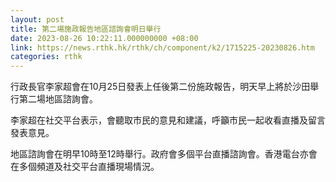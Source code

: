 ```yaml
---
layout: post
title: 第二場施政報告地區諮詢會明日舉行
date: 2023-08-26 10:22:11.000000000 +08:00
link: https://news.rthk.hk/rthk/ch/component/k2/1715225-20230826.htm
categories: rthk
---
```


行政長官李家超會在10月25日發表上任後第二份施政報告，明天早上將於沙田舉行第二場地區諮詢會。

李家超在社交平台表示，會聽取市民的意見和建議，呼籲市民一起收看直播及留言發表意見。

地區諮詢會在明早10時至12時舉行。政府會多個平台直播諮詢會。香港電台亦會在多個頻道及社交平台直播現場情況。
